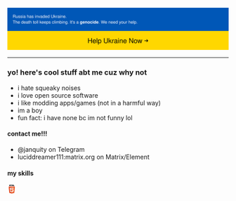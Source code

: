 [![Stand With Ukraine](https://raw.githubusercontent.com/vshymanskyy/StandWithUkraine/main/banner2-direct.svg)](https://stand-with-ukraine.pp.ua)

---

### yo! here's cool stuff abt me cuz why not

- i hate squeaky noises
- i love open source software
- i like modding apps/games (not in a harmful way)
- im a boy
- fun fact: i have none bc im not funny lol

#### contact me!!!

- @janquity on Telegram
- luciddreamer111:matrix.org on Matrix/Element


#### my skills

<img src="https://raw.githubusercontent.com/github/explore/80688e429a7d4ef2fca1e82350fe8e3517d3494d/topics/html/html.png" alt="Image description" width="20" height="20">

<!-- ixo** is a ✨ _special_ ✨ repository because its `README.md` (this file) appears on your GitHub profile.

Here are some ideas to get you started:

- 🔭 I’m currently working on ...
- 🌱 I’m currently learning ...
- 👯 I’m looking to collaborate on ...
- 🤔 I’m looking for help with ...
- 💬 Ask me about ...
- 📫 How to reach me: ...
- 😄 Pronouns: ...
- ⚡ Fun fact: ...
-->
